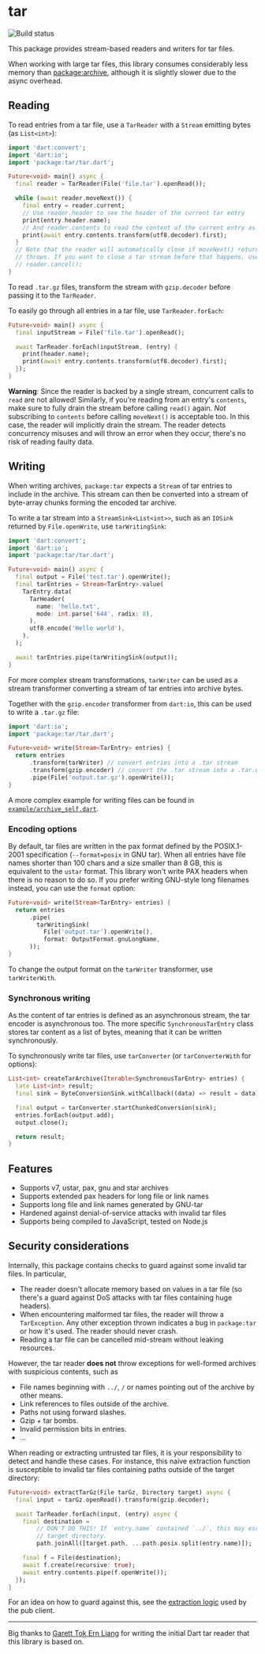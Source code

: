 # tar

![Build status](https://github.com/simolus3/tar/workflows/build/badge.svg)

This package provides stream-based readers and writers for tar files.

When working with large tar files, this library consumes considerably less memory
than [package:archive](https://pub.dev/packages/archive), although it is slightly slower due to the async overhead.

## Reading

To read entries from a tar file, use a `TarReader` with a `Stream` emitting bytes (as `List<int>`):

```dart
import 'dart:convert';
import 'dart:io';
import 'package:tar/tar.dart';

Future<void> main() async {
  final reader = TarReader(File('file.tar').openRead());

  while (await reader.moveNext()) {
    final entry = reader.current;
    // Use reader.header to see the header of the current tar entry
    print(entry.header.name);
    // And reader.contents to read the content of the current entry as a stream
    print(await entry.contents.transform(utf8.decoder).first);
  }
  // Note that the reader will automatically close if moveNext() returns false or
  // throws. If you want to close a tar stream before that happens, use
  // reader.cancel();
}
```

To read `.tar.gz` files, transform the stream with `gzip.decoder` before
passing it to the `TarReader`.

To easily go through all entries in a tar file, use `TarReader.forEach`:

```dart
Future<void> main() async {
  final inputStream = File('file.tar').openRead();

  await TarReader.forEach(inputStream, (entry) {
    print(header.name);
    print(await entry.contents.transform(utf8.decoder).first);
  });
}
```

__Warning__: Since the reader is backed by a single stream, concurrent calls to
`read` are not allowed! Similarly, if you're reading from an entry's `contents`,
make sure to fully drain the stream before calling `read()` again.
_Not_ subscribing to `contents` before calling `moveNext()` is acceptable too.
In this case, the reader will implicitly drain the stream.
The reader detects concurrency misuses and will throw an error when they occur,
there's no risk of reading faulty data.

## Writing

When writing archives, `package:tar` expects a `Stream` of tar entries to include in
the archive.
This stream can then be converted into a stream of byte-array chunks forming the
encoded tar archive.

To write a tar stream into a `StreamSink<List<int>>`, such as an `IOSink` returned by
`File.openWrite`, use `tarWritingSink`:

```dart
import 'dart:convert';
import 'dart:io';
import 'package:tar/tar.dart';

Future<void> main() async {
  final output = File('test.tar').openWrite();
  final tarEntries = Stream<TarEntry>.value(
    TarEntry.data(
      TarHeader(
        name: 'hello.txt',
        mode: int.parse('644', radix: 8),
      ),
      utf8.encode('Hello world'),
    ),
  );

  await tarEntries.pipe(tarWritingSink(output));
}
```

For more complex stream transformations, `tarWriter` can be used as a stream
transformer converting a stream of tar entries into archive bytes.

Together with the `gzip.encoder` transformer from `dart:io`, this can be used
to write a `.tar.gz` file:

```dart
import 'dart:io';
import 'package:tar/tar.dart';

Future<void> write(Stream<TarEntry> entries) {
  return entries
      .transform(tarWriter) // convert entries into a .tar stream
      .transform(gzip.encoder) // convert the .tar stream into a .tar.gz stream
      .pipe(File('output.tar.gz').openWrite());
}
```

A more complex example for writing files can be found in [`example/archive_self.dart`](example/archive_self.dart).

### Encoding options

By default, tar files are  written in the pax format defined by the
POSIX.1-2001 specification (`--format=posix` in GNU tar).
When all entries have file names shorter than 100 chars and a size smaller
than 8 GB, this is equivalent to the `ustar` format. This library won't write
PAX headers when there is no reason to do so.
If you prefer writing GNU-style long filenames instead, you can use the
`format` option:

```dart
Future<void> write(Stream<TarEntry> entries) {
  return entries
      .pipe(
        tarWritingSink(
          File('output.tar').openWrite(),
          format: OutputFormat.gnuLongName,
      ));
}
```

To change the output format on the `tarWriter` transformer, use
`tarWriterWith`.

### Synchronous writing

As the content of tar entries is defined as an asynchronous stream, the tar encoder is asynchronous too.
The more specific `SynchronousTarEntry` class stores tar content as a list of bytes, meaning that it can be
written synchronously.

To synchronously write tar files, use `tarConverter` (or `tarConverterWith` for options):

```dart
List<int> createTarArchive(Iterable<SynchronousTarEntry> entries) {
  late List<int> result;
  final sink = ByteConversionSink.withCallback((data) => result = data);

  final output = tarConverter.startChunkedConversion(sink);
  entries.forEach(output.add);
  output.close();

  return result;
}
```

## Features

- Supports v7, ustar, pax, gnu and star archives
- Supports extended pax headers for long file or link names
- Supports long file and link names generated by GNU-tar
- Hardened against denial-of-service attacks with invalid tar files
- Supports being compiled to JavaScript, tested on Node.js

## Security considerations

Internally, this package contains checks to guard against some invalid tar files.
In particular,

- The reader doesn't allocate memory based on values in a tar file (so there's
  a guard against DoS attacks with tar files containing huge headers).
- When encountering malformed tar files, the reader will throw a `TarException`.
  Any other exception thrown indicates a bug in `package:tar` or how it's used.
  The reader should never crash.
- Reading a tar file can be cancelled mid-stream without leaking resources.

However, the tar reader __does not__ throw exceptions for well-formed archives
with suspicious contents, such as

- File names beginning with `../`, `/` or names pointing out of the archive by
  other means.
- Link references to files outside of the archive.
- Paths not using forward slashes.
- Gzip + tar bombs.
- Invalid permission bits in entries.
- ...

When reading or extracting untrusted tar files, it is your responsibility to
detect and handle these cases.
For instance, this naive extraction function is susceptible to invalid tar
files containing paths outside of the target directory:

```dart
Future<void> extractTarGz(File tarGz, Directory target) async {
  final input = tarGz.openRead().transform(gzip.decoder);

  await TarReader.forEach(input, (entry) async {
    final destination =
        // DON'T DO THIS! If `entry.name` contained `../`, this may escape the
        // target directory.
        path.joinAll([target.path, ...path.posix.split(entry.name)]);

    final f = File(destination);
    await f.create(recursive: true);
    await entry.contents.pipe(f.openWrite());
  });
}
```

For an idea on how to guard against this, see the [extraction logic](https://github.com/dart-lang/pub/blob/3082796f8ba9b3f509265ac3a223312fb5033988/lib/src/io.dart#L904-L991)
used by the pub client.

-----

Big thanks to [Garett Tok Ern Liang](https://github.com/walnutdust) for writing the initial
Dart tar reader that this library is based on.
